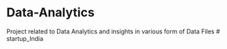 # Data-Analytics
Project related to Data Analytics and insights in various form of Data Files
#   s t a r t u p _ I n d i a  
 